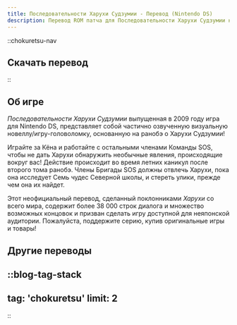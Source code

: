 ```yaml
---
title: Последовательности Харухи Судзумии - Перевод (Nintendo DS)
description: Перевод ROM патча для Последовательности Харухи Судзумии на Nintendo DS 
---
```


::chokuretsu-nav
## Скачать перевод
::

## Об игре
*Последовательности Харухи Судзумии* выпущенная в 2009 году игра для Nintendo DS, представляет собой частично озвученную визуальную новеллу/игру-головоломку, основанную на ранобэ о Харухи Судзумии!

Играйте за Кёна и работайте с остальными членами Команды SOS, чтобы не дать Харухи обнаружить необычные явления, происходящие вокруг вас! Действие происходит во время летних каникул после второго тома ранобэ. Члены Бригады SOS должны отвлечь Харухи, пока она исследует Семь чудес Северной школы, и стереть улики, прежде чем она их найдет.

Этот неофициальный перевод, сделанный поклонниками *Харухи* со всего мира, содержит более 38 000 строк диалога и множество возможных концовок и призван сделать игру доступной для неяпонской аудитории. Пожалуйста, поддержите серию, купив оригинальные игры и товары!

## Другие переводы
::blog-tag-stack
---
tag: 'chokuretsu'
limit: 2
---
::